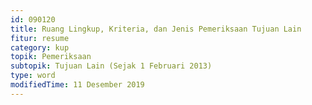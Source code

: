 ```yaml
---
id: 090120
title: Ruang Lingkup, Kriteria, dan Jenis Pemeriksaan Tujuan Lain
fitur: resume
category: kup
topik: Pemeriksaan
subtopik: Tujuan Lain (Sejak 1 Februari 2013)
type: word
modifiedTime: 11 Desember 2019
---
```


